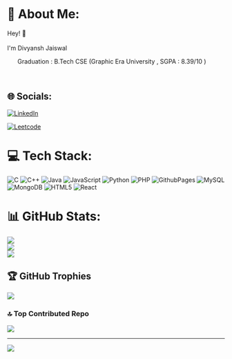 # 💫 About Me:
Hey! 👋<br><br> I'm Divyansh Jaiswal  <br> <ul>Graduation : B.Tech CSE (Graphic Era University , SGPA : 8.39/10 )</ul><br>


## 🌐 Socials:
[![LinkedIn](https://img.shields.io/badge/LinkedIn-%230077B5.svg?logo=linkedin&logoColor=white)](https://linkedin.com/in/divyansh-jaiswal-411137217) 

[![Leetcode](https://img.icons8.com/?size=100&id=wDGo581Ea5Nf&format=png&color=000000)](https://leetcode.com/u/DeepanshuPanwar/) 



# 💻 Tech Stack:
![C](https://img.shields.io/badge/c-%2300599C.svg?style=for-the-badge&logo=c&logoColor=white) ![C++](https://img.shields.io/badge/c++-%2300599C.svg?style=for-the-badge&logo=c%2B%2B&logoColor=white) ![Java](https://img.shields.io/badge/java-%23ED8B00.svg?style=for-the-badge&logo=openjdk&logoColor=white) ![JavaScript](https://img.shields.io/badge/javascript-%23323330.svg?style=for-the-badge&logo=javascript&logoColor=%23F7DF1E) ![Python](https://img.shields.io/badge/python-3670A0?style=for-the-badge&logo=python&logoColor=ffdd54) ![PHP](https://img.shields.io/badge/php-%23777BB4.svg?style=for-the-badge&logo=php&logoColor=white) ![GithubPages](https://img.shields.io/badge/github%20pages-121013?style=for-the-badge&logo=github&logoColor=white) ![MySQL](https://img.shields.io/badge/mysql-%2300000f.svg?style=for-the-badge&logo=mysql&logoColor=white) ![MongoDB](https://img.shields.io/badge/MongoDB-%234ea94b.svg?style=for-the-badge&logo=mongodb&logoColor=white) ![HTML5](https://img.shields.io/badge/html5-%23E34F26.svg?style=for-the-badge&logo=html5&logoColor=white) ![React](https://img.shields.io/badge/react-%2320232a.svg?style=for-the-badge&logo=react&logoColor=%2361DAFB)
# 📊 GitHub Stats:
![](https://github-readme-stats.vercel.app/api?username=Divyansh2102&theme=dark&hide_border=true&include_all_commits=false&count_private=false)<br/>
![](https://github-readme-streak-stats.herokuapp.com/?user=Divyansh2102&theme=dark&hide_border=true)<br/>
![](https://github-readme-stats.vercel.app/api/top-langs/?username=Divyansh2102&theme=dark&hide_border=true&include_all_commits=false&count_private=false&layout=compact)

## 🏆 GitHub Trophies
![](https://github-profile-trophy.vercel.app/?username=Divyansh2102&theme=radical&no-frame=true&no-bg=true&margin-w=4)

### 🔝 Top Contributed Repo
![](https://github-contributor-stats.vercel.app/api?username=Divyansh2102&limit=5&theme=dark&combine_all_yearly_contributions=true)

---
[![](https://visitcount.itsvg.in/api?id=Divyansh2102&icon=0&color=12)](https://visitcount.itsvg.in)

<!-- Proudly created with GPRM ( https://gprm.itsvg.in ) -->
